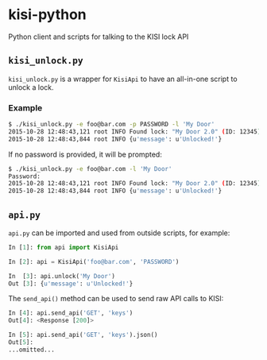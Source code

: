 # kisi-python
Python client and scripts for talking to the KISI lock API

## `kisi_unlock.py`
`kisi_unlock.py` is a wrapper for `KisiApi` to have an all-in-one script to unlock a lock.

### Example
```bash
$ ./kisi_unlock.py -e foo@bar.com -p PASSWORD -l 'My Door'
2015-10-28 12:48:43,121 root INFO Found lock: "My Door 2.0" (ID: 12345)
2015-10-28 12:48:43,844 root INFO {u'message': u'Unlocked!'}
```

If no password is provided, it will be prompted:
```bash
$ ./kisi_unlock.py -e foo@bar.com -l 'My Door'
Password:
2015-10-28 12:48:43,121 root INFO Found lock: "My Door 2.0" (ID: 12345)
2015-10-28 12:48:43,844 root INFO {u'message': u'Unlocked!'}
```

## `api.py`
`api.py` can be imported and used from outside scripts, for example:

```python
In [1]: from api import KisiApi

In [2]: api = KisiApi('foo@bar.com', 'PASSWORD')

In  [3]: api.unlock('My Door')
Out [3]: {u'message': u'Unlocked!'}
```

The `send_api()` method can be used to send raw API calls to KISI:
```python
In [4]: api.send_api('GET', 'keys')
Out[4]: <Response [200]>

In [5]: api.send_api('GET', 'keys').json()
Out[5]:
...omitted...
```
